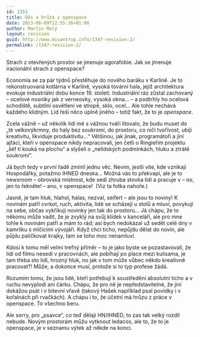 ```yaml
---
id: 1351
title: Děs a hrůza z openspace
date: 2013-06-09T12:55:16+01:00
author: Martin Malý
layout: revision
guid: http://www.misantrop.info/1347-revision-2/
permalink: /1347-revision-2/
---
```

Strach z otevřených prostor se jmenuje agorafobie. Jak se jmenuje iracionální strach z openspace?

<!--more-->

Economia se za pár týdnů přestěhuje do nového baráku v Karlíně. Je to rekonstruovaná kotlárna v Karlíně, vysoká tovární hala, jejíž architektura evokuje industriální dobu konce 19. století. Industriální ráz zůstal zachovaný &#8211; ocelové nosníky jak z verneovky, vysoká okna&#8230; &#8211; a podtrhly ho ocelová schodiště, subtilní osvětlení ve stropě, sklo, ocel&#8230; Ale tohle nechává každého klidným. Lid řeší něco úplně jiného &#8211; totiž fakt, že to je _openspace_.

Zcela vážně &#8211; už několik lidí mě s vážnou tváří litovalo, že budu muset do &#8222;té velkovýkrmny, do haly bez soukromí, do prostoru, co ničí tvořivost, ubíjí kreativitu, likviduje produktivitu&#8230;&#8220; Většinou, jak jinak, programátoři a jiní ajťáci, kteří v openspace nikdy nepracovali, jen četli o Ringieřím projektu &#8222;šéf ti kouká na plochu&#8220; a slyšeli o &#8222;nelidských podmínkách, hluku a ztrátě soukromí&#8220;.

Já bych tedy v první řadě zmínil jednu věc. Nevím, jestli víte, kde vznikají Hospodářky, potažmo IHNED dneska&#8230; Možná vás to překvapí, ale je to newsroom &#8211; obrovská místnost, kde sedí zhruba stovka lidí a pracuje v &#8211; no, jen to řekněte! &#8211; ano, v openspace!  (Viz ta fotka nahoře.)

Jasně, je tam hluk, hlahol, halas, nezval, seifert &#8211; ale jsou to noviny! K novinám patří cvrkot, ruch, aktivita, lidé se scházejí u stolů a mluví, povykují na sebe, občas vykřikují novinky jen tak do prostoru&#8230; Já chápu, že to někomu může vadit, že je zvyklý na svůj klídek v kanceláři, ale pro mne tohle k novinám patří a mám to rád; asi bych nedokázal už sedět celé dny v kamrlíku s mlčícími vývojáři. Když chci ticho, nepůjdu dělat do novin, ale půjdu paličkovat krajky, tam se toho moc nenamluví.

Kdosi k tomu měl velmi trefný příměr &#8211; to je jako byste se pozastavovali, že lidi od filmu nesedí v pracovnách, ale pobíhají po place mezi kulisama, je tam třeba sto lidí, hrozný hluk, no jak v tom může vůbec někdo kreativně pracovat?! Může, a dokonce musí, protože si to typ profese žádá.

Rozumím tomu, že jsou lidé, kteří potřebují k soustředění absolutní ticho a v ruchu nevyplodí ani čárku. Chápu, že pro ně je nepředstavitelné, že jiní dokážou psát i v bitevní vřavě (takový Hašek například psal povídky i v kořalnách při rvačkách). A chápu i to, že účetní má hrůzu z práce v openspace. To všechno beru.

Ale sorry, pro &#8222;psavce&#8220;, co teď dělají HN/IHNED, to zas tak velký rozdíl nebude. Novým prostorám můžu vytknout ledacos, ale to, že to je openspace, je v seznamu výtek až někde na konci.